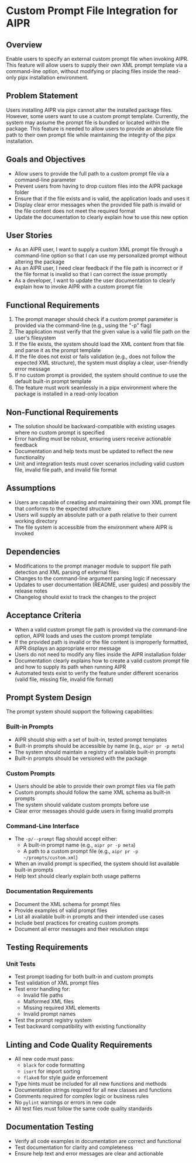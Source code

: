 # Custom Prompt File Integration for AIPR

## Overview
Enable users to specify an external custom prompt file when invoking AIPR. This feature will allow users to supply their own XML prompt template via a command-line option, without modifying or placing files inside the read-only pipx installation environment.

## Problem Statement
Users installing AIPR via pipx cannot alter the installed package files. However, some users want to use a custom prompt template. Currently, the system may assume the prompt file is bundled or located within the package. This feature is needed to allow users to provide an absolute file path to their own prompt file while maintaining the integrity of the pipx installation.

## Goals and Objectives
- Allow users to provide the full path to a custom prompt file via a command-line parameter
- Prevent users from having to drop custom files into the AIPR package folder
- Ensure that if the file exists and is valid, the application loads and uses it
- Display clear error messages when the provided file path is invalid or the file content does not meet the required format
- Update the documentation to clearly explain how to use this new option

## User Stories
- As an AIPR user, I want to supply a custom XML prompt file through a command-line option so that I can use my personalized prompt without altering the package
- As an AIPR user, I need clear feedback if the file path is incorrect or if the file format is invalid so that I can correct the issue promptly
- As a developer, I want to update the user documentation to clearly explain how to invoke AIPR with a custom prompt file

## Functional Requirements
1. The prompt manager should check if a custom prompt parameter is provided via the command-line (e.g., using the "-p" flag)
2. The application must verify that the given value is a valid file path on the user's filesystem
3. If the file exists, the system should load the XML content from that file and parse it as the prompt template
4. If the file does not exist or fails validation (e.g., does not follow the expected XML structure), the system must display a clear, user-friendly error message
5. If no custom prompt is provided, the system should continue to use the default built-in prompt template
6. The feature must work seamlessly in a pipx environment where the package is installed in a read-only location

## Non-Functional Requirements
- The solution should be backward-compatible with existing usages where no custom prompt is specified
- Error handling must be robust, ensuring users receive actionable feedback
- Documentation and help texts must be updated to reflect the new functionality
- Unit and integration tests must cover scenarios including valid custom file, invalid file path, and invalid file format

## Assumptions
- Users are capable of creating and maintaining their own XML prompt file that conforms to the expected structure
- Users will supply an absolute path or a path relative to their current working directory
- The file system is accessible from the environment where AIPR is invoked

## Dependencies
- Modifications to the prompt manager module to support file path detection and XML parsing of external files
- Changes to the command-line argument parsing logic if necessary
- Updates to user documentation (README, user guides) and possibly the release notes
- Changelog should exist to track the changes to the project

## Acceptance Criteria
- When a valid custom prompt file path is provided via the command-line option, AIPR loads and uses the custom prompt template
- If the provided path is invalid or the file content is improperly formatted, AIPR displays an appropriate error message
- Users do not need to modify any files inside the AIPR installation folder
- Documentation clearly explains how to create a valid custom prompt file and how to supply its path when running AIPR
- Automated tests exist to verify the feature under different scenarios (valid file, missing file, invalid file format)

## Prompt System Design
The prompt system should support the following capabilities:

### Built-in Prompts
- AIPR should ship with a set of built-in, tested prompt templates
- Built-in prompts should be accessible by name (e.g., `aipr pr -p meta`)
- The system should maintain a registry of available built-in prompts
- Built-in prompts should be versioned with the package

### Custom Prompts
- Users should be able to provide their own prompt files via file path
- Custom prompts should follow the same XML schema as built-in prompts
- The system should validate custom prompts before use
- Clear error messages should guide users in fixing invalid prompts

### Command-Line Interface
- The `-p/--prompt` flag should accept either:
  - A built-in prompt name (e.g., `aipr pr -p meta`)
  - A path to a custom prompt file (e.g., `aipr pr -p ~/prompts/custom.xml`)
- When an invalid prompt is specified, the system should list available built-in prompts
- Help text should clearly explain both usage patterns

### Documentation Requirements
- Document the XML schema for prompt files
- Provide examples of valid prompt files
- List all available built-in prompts and their intended use cases
- Include best practices for creating custom prompts
- Document all error messages and their resolution steps

## Testing Requirements

### Unit Tests
- Test prompt loading for both built-in and custom prompts
- Test validation of XML prompt files
- Test error handling for:
  - Invalid file paths
  - Malformed XML files
  - Missing required XML elements
  - Invalid prompt names
- Test the prompt registry system
- Test backward compatibility with existing functionality

## Linting and Code Quality Requirements
- All new code must pass:
  - `black` for code formatting
  - `isort` for import sorting
  - `flake8` for style guide enforcement
- Type hints must be included for all new functions and methods
- Documentation strings required for all new classes and functions
- Comments required for complex logic or business rules
- No `pylint` warnings or errors in new code
- All test files must follow the same code quality standards

## Documentation Testing
- Verify all code examples in documentation are correct and functional
- Test documentation for clarity and completeness
- Ensure help text and error messages are clear and actionable
